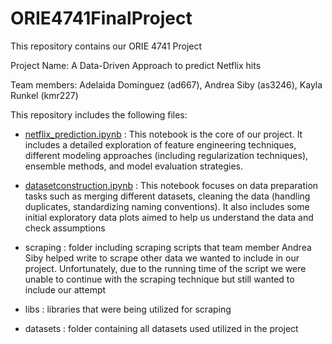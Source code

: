 # ORIE4741FinalProject
This repository contains our ORIE 4741 Project

Project Name: A Data-Driven Approach to predict Netflix hits

Team members: Adelaida Dominguez (ad667), Andrea Siby (as3246), Kayla Runkel (kmr227)

This repository includes the following files:

- [netflix_prediction.ipynb](netflix_predictor.ipynb) : This notebook is the core of our project. It includes a detailed exploration of feature engineering techniques, different modeling approaches (including regularization techniques), ensemble methods, and model evaluation strategies.
  
- [datasetconstruction.ipynb](datasetconstruction.ipynb) : This notebook focuses on data preparation tasks such as merging different datasets, cleaning the data (handling duplicates, standardizing naming conventions). It also includes some initial exploratory data plots aimed to help us understand the data and check assumptions

- scraping : folder including scraping scripts that team member Andrea Siby helped write to scrape other data we wanted to include in our project. Unfortunately, due to the running time of the script we were unable to continue with the scraping technique but still wanted to include our attempt

- libs : libraries that were being utilized for scraping

- datasets : folder containing all datasets used utilized in the project

